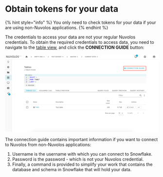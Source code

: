 # Obtain tokens for your data

{% hint style="info" %}
You only need to check tokens for your data if your are using non-Nuvolos applications.
{% endhint %}

The credentials to access your data are not your regular Nuvolos credentials. To obtain the required credentials to access data, you need to navigate to the [table view](../the-table-view.md), and click the **CONNECTION GUIDE** button:

![](../../../.gitbook/assets/screen-shot-2020-03-17-at-1.22.49-pm.png)

The connection guide contains important information if you want to connect to Nuvolos from non-Nuvolos applications:

1. Username is the username with which you can connect to Snowflake.
2. Password is the password - which is not your Nuvolos credential.
3. Finally, a command is provided to simplify your work that contains the database and schema in Snowflake that will hold your data.







